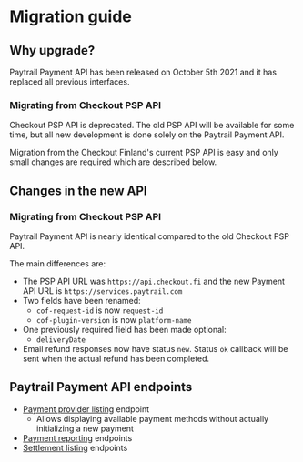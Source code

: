 # Migration guide

## Why upgrade?

Paytrail Payment API has been released on October 5th 2021 and it has replaced all previous interfaces.

### Migrating from Checkout PSP API

Checkout PSP API is deprecated. The old PSP API will be available for some time, but all new development is done solely on the Paytrail Payment API.

Migration from the Checkout Finland's current PSP API is easy and only small changes are required which are described below.

## Changes in the new API

### Migrating from Checkout PSP API

Paytrail Payment API is nearly identical compared to the old Checkout PSP API.

The main differences are:

- The PSP API URL was `https://api.checkout.fi` and the new Payment API URL is `https://services.paytrail.com`
- Two fields have been renamed:
  - `cof-request-id` is now `request-id`
  - `cof-plugin-version` is now `platform-name`
- One previously required field has been made optional:
  - `deliveryDate`
- Email refund responses now have status `new`. Status `ok` callback will be sent when the actual refund has been completed.

## Paytrail Payment API endpoints

- [Payment provider listing](/#list-providers) endpoint
  - Allows displaying available payment methods without actually initializing a new payment
- [Payment reporting](/#payment-reports) endpoints
- [Settlement listing](/#settlements) endpoints
